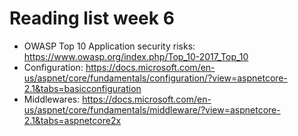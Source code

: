 # Reading list week 6

- OWASP Top 10 Application security risks: https://www.owasp.org/index.php/Top_10-2017_Top_10
- Configuration: https://docs.microsoft.com/en-us/aspnet/core/fundamentals/configuration/?view=aspnetcore-2.1&tabs=basicconfiguration
- Middlewares: https://docs.microsoft.com/en-us/aspnet/core/fundamentals/middleware/?view=aspnetcore-2.1&tabs=aspnetcore2x
